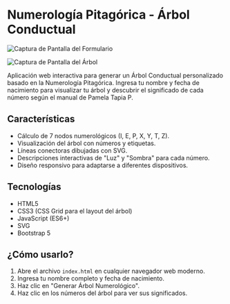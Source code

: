 # Numerología Pitagórica - Árbol Conductual

![Captura de Pantalla del Formulario](https://imgur.com/a/dTSQMsG) 

![Captura de Pantalla del Árbol](https://imgur.com/a/j5JpmIw)


Aplicación web interactiva para generar un Árbol Conductual personalizado basado en la Numerología Pitagórica. Ingresa tu nombre y fecha de nacimiento para visualizar tu árbol y descubrir el significado de cada número según el manual de Pamela Tapia P.

## Características

*   Cálculo de 7 nodos numerológicos (I, E, P, X, Y, T, Z).
*   Visualización del árbol con números y etiquetas.
*   Líneas conectoras dibujadas con SVG.
*   Descripciones interactivas de "Luz" y "Sombra" para cada número.
*   Diseño responsivo para adaptarse a diferentes dispositivos.

## Tecnologías

*   HTML5
*   CSS3 (CSS Grid para el layout del árbol)
*   JavaScript (ES6+)
*   SVG
*   Bootstrap 5

## ¿Cómo usarlo?

1.  Abre el archivo `index.html` en cualquier navegador web moderno.
2.  Ingresa tu nombre completo y fecha de nacimiento.
3.  Haz clic en "Generar Árbol Numerológico".
4.  Haz clic en los números del árbol para ver sus significados.

